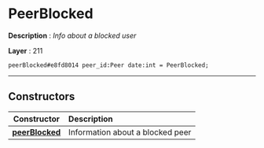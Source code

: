 # PeerBlocked

**Description** : *Info about a blocked user*

**Layer** : 211

```tl
peerBlocked#e8fd8014 peer_id:Peer date:int = PeerBlocked;
```

---

## Constructors

| Constructor | Description |
| :---: | :--- |
| [**peerBlocked**](constructor/peerBlocked) | Information about a blocked peer |